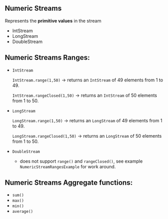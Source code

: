 ## Numeric Streams

Represents the **primitive values** in the stream

- IntStream
- LongStream
- DoubleStream

## Numeric Streams Ranges:

- ```IntStream```

    ```IntStream.range(1,50)``` -> returns an ```IntStream``` of 49 elements from 1 to 49.
  
    ```IntStream.rangeClosed(1,50)``` -> returns an ```IntStream``` of 50 elements from 1 to 50.

- ```LongStream```

    ```LongStream.range(1,50)``` -> returns an ```LongStream``` of 49 elements from 1 to 49.
  
    ```LongStream.rangeClosed(1,50)``` -> returns an ```LongStream``` of 50 elements from 1 to 50.

- ```DoubleStream```
  - does not support ```range()``` and ```rangeClosed()```, see example ```NumericStreamRangesExample``` for work 
  around.

## Numeric Streams Aggregate functions:
- ```sum()```
- ```max()```
- ```min()```
- ```average()```